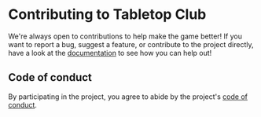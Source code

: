 # Contributing to Tabletop Club

We're always open to contributions to help make the game better! If you want to
report a bug, suggest a feature, or contribute to the project directly, have a
look at the
[documentation](https://docs.tabletopclub.net/en/stable/general/contributing/ways_to_contribute.html)
to see how you can help out!

## Code of conduct

By participating in the project, you agree to abide by the project's
[code of conduct](CODE_OF_CONDUCT.md).
